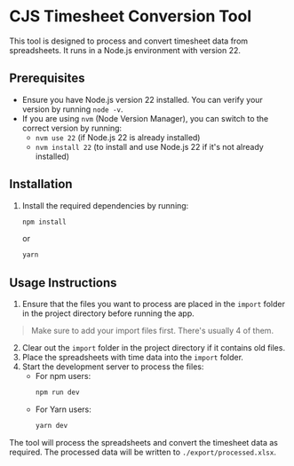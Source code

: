 # CJS Timesheet Conversion Tool

This tool is designed to process and convert timesheet data from spreadsheets. 
It runs in a Node.js environment with version 22.

## Prerequisites
- Ensure you have Node.js version 22 installed. You can verify your version by running `node -v`.
- If you are using `nvm` (Node Version Manager), you can switch to the correct version by running:
    - `nvm use 22` (if Node.js 22 is already installed)
    - `nvm install 22` (to install and use Node.js 22 if it's not already installed)

## Installation
1. Install the required dependencies by running:
     ```bash
     npm install
     ```
     or
     ```bash
     yarn
     ```

## Usage Instructions
1. Ensure that the files you want to process are placed in the `import` folder in the project directory before running the app.
> Make sure to add your import files first. There's usually 4 of them.
2. Clear out the `import` folder in the project directory if it contains old files.
3. Place the spreadsheets with time data into the `import` folder.
4. Start the development server to process the files:
     - For npm users:
         ```bash
         npm run dev
         ```
     - For Yarn users:
         ```bash
         yarn dev
         ```

The tool will process the spreadsheets and convert the timesheet data as required. The processed data will be written to `./export/processed.xlsx`.